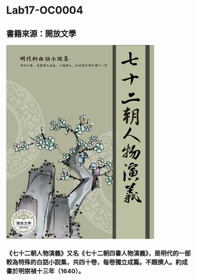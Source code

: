 # Lab17-OC0004
## 書籍來源：開放文學 

<img alt="alt_text" width="400px" src="OC0004_七十二朝人物演義\OEBPS\cover.jpg" />

### 《七十二朝人物演義》又名《七十二朝四書人物演義》，是明代的一部較為特殊的白話小説集，共四十卷，每卷獨立成篇。不題撰人。約成書於明崇禎十三年（1640）。
